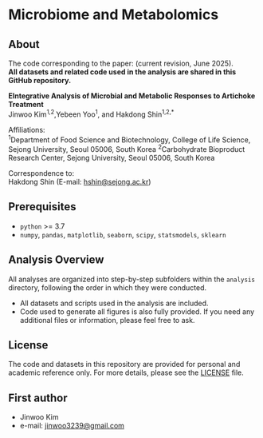 # Microbiome and Metabolomics

## About
The code corresponding to the paper: (current revision, June 2025).  
**All datasets and related code used in the analysis are shared in this GitHub repository.**

**EIntegrative Analysis of Microbial and Metabolic Responses to Artichoke Treatment**  
Jinwoo Kim<sup>1,2</sup>,Yebeen Yoo<sup>1</sup>, and Hakdong Shin<sup>1,2,\*</sup>

Affiliations:  
<sup>1</sup>Department of Food Science and Biotechnology, College of Life Science, Sejong University, Seoul 05006, South Korea
<sup>2</sup>Carbohydrate Bioproduct Research Center, Sejong University, Seoul 05006, South Korea

Correspondence to:  
Hakdong Shin (E-mail: hshin@sejong.ac.kr)

## Prerequisites
* `python` >= 3.7
* `numpy`, `pandas`, `matplotlib`, `seaborn`, `scipy`, `statsmodels`, `sklearn`  


## Analysis Overview
All analyses are organized into step-by-step subfolders within the `analysis` directory, following the order in which they were conducted.
- All datasets and scripts used in the analysis are included.
- Code used to generate all figures is also fully provided.
If you need any additional files or information, please feel free to ask.

## License
The code and datasets in this repository are provided for personal and academic reference only. For more details, please see the [LICENSE](./LICENSE.txt) file.

## First author
* Jinwoo Kim
* e-mail: jinwoo3239@gmail.com
